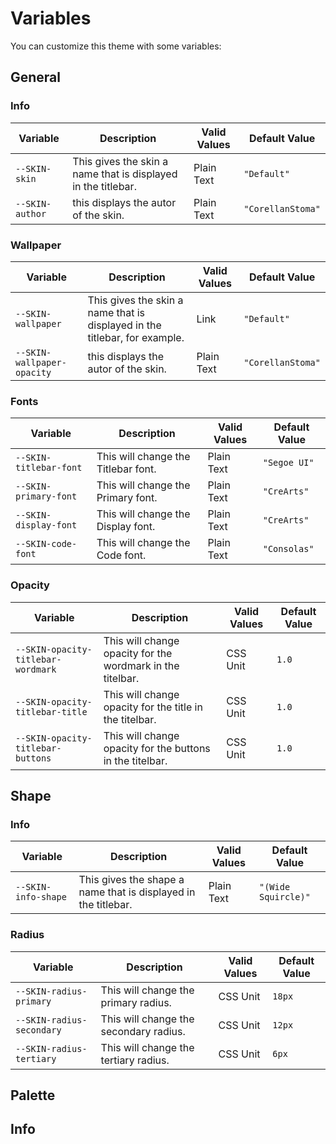 # Variables

You can customize this theme with some variables:

## General

### Info

| Variable | Description | Valid Values | Default Value |
| ------------- | ------------- | ------------- | ------------- |
| ```--SKIN-skin```  | This gives the skin a name that is displayed in the titlebar.  | Plain Text | ```"Default"``` |
| ```--SKIN-author```  | this displays the autor of the skin.  | Plain Text | ```"CorellanStoma"``` |

### Wallpaper

| Variable | Description | Valid Values | Default Value |
| ------------- | ------------- | ------------- | ------------- |
| ```--SKIN-wallpaper```  | This gives the skin a name that is displayed in the titlebar, for example.  | Link | ```"Default"``` |
| ```--SKIN-wallpaper-opacity```  | this displays the autor of the skin.  | Plain Text | ```"CorellanStoma"``` |

### Fonts

| Variable | Description | Valid Values | Default Value |
| ------------- | ------------- | ------------- | ------------- |
| ```--SKIN-titlebar-font```  | This will change the Titlebar font.  | Plain Text | ```"Segoe UI"``` |
| ```--SKIN-primary-font```  | This will change the Primary font.  | Plain Text | ```"CreArts"``` |
| ```--SKIN-display-font```  | This will change the Display font.  | Plain Text | ```"CreArts"``` |
| ```--SKIN-code-font```  | This will change the Code font.  | Plain Text | ```"Consolas"``` |

### Opacity

| Variable | Description | Valid Values | Default Value |
| ------------- | ------------- | ------------- | ------------- |
| ```--SKIN-opacity-titlebar-wordmark```  | This will change opacity for the wordmark in the titelbar.  | CSS Unit | ```1.0``` |
| ```--SKIN-opacity-titlebar-title```  | This will change opacity for the title in the titelbar.  | CSS Unit | ```1.0``` |
| ```--SKIN-opacity-titlebar-buttons```  | This will change opacity for the buttons in the titelbar.  | CSS Unit | ```1.0``` |

## Shape

### Info

| Variable | Description | Valid Values | Default Value |
| ------------- | ------------- | ------------- | ------------- |
| ```--SKIN-info-shape```  | This gives the shape a name that is displayed in the titlebar.  | Plain Text | ```"(Wide Squircle)"``` |

### Radius

| Variable | Description | Valid Values | Default Value |
| ------------- | ------------- | ------------- | ------------- |
| ```--SKIN-radius-primary```  | This will change the primary radius.  | CSS Unit | ```18px``` |
| ```--SKIN-radius-secondary```  | This will change the secondary radius.  | CSS Unit | ```12px``` |
| ```--SKIN-radius-tertiary```  | This will change the tertiary radius.  | CSS Unit | ```6px``` |





## Palette

## Info
